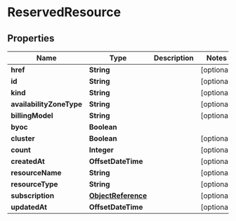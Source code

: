 

# ReservedResource


## Properties

Name | Type | Description | Notes
------------ | ------------- | ------------- | -------------
**href** | **String** |  |  [optional]
**id** | **String** |  |  [optional]
**kind** | **String** |  |  [optional]
**availabilityZoneType** | **String** |  |  [optional]
**billingModel** | **String** |  |  [optional]
**byoc** | **Boolean** |  | 
**cluster** | **Boolean** |  |  [optional]
**count** | **Integer** |  |  [optional]
**createdAt** | **OffsetDateTime** |  |  [optional]
**resourceName** | **String** |  |  [optional]
**resourceType** | **String** |  |  [optional]
**subscription** | [**ObjectReference**](ObjectReference.md) |  |  [optional]
**updatedAt** | **OffsetDateTime** |  |  [optional]



